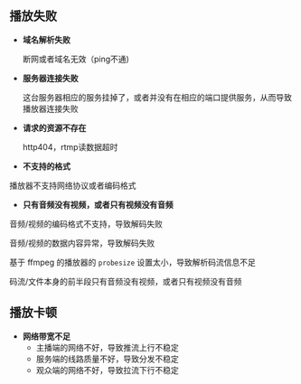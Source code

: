 ## 播放失败

- **域名解析失败**

  断网或者域名无效（ping不通)

- **服务器连接失败**

  这台服务器相应的服务挂掉了，或者并没有在相应的端口提供服务，从而导致播放器连接失败

- **请求的资源不存在**

  http404，rtmp读数据超时

-  **不支持的格式**

  播放器不支持网络协议或者编码格式

-  **只有音频没有视频，或者只有视频没有音频**

  音频/视频的编码格式不支持，导致解码失败

  音频/视频的数据内容异常，导致解码失败

  基于 ffmpeg 的播放器的 `probesize` 设置太小，导致解析码流信息不足

  码流/文件本身的前半段只有音频没有视频，或者只有视频没有音频

## 播放卡顿

- **网络带宽不足**
  - 主播端的网络不好，导致推流上行不稳定
  - 服务端的线路质量不好，导致分发不稳定
  - 观众端的网络不好，导致拉流下行不稳定


